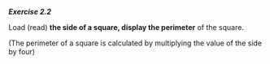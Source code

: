 ***Exercise 2.2***

Load (read) **the side of a square, display the perimeter** of the square.

(The perimeter of a square is calculated by multiplying the value of the side by four)
